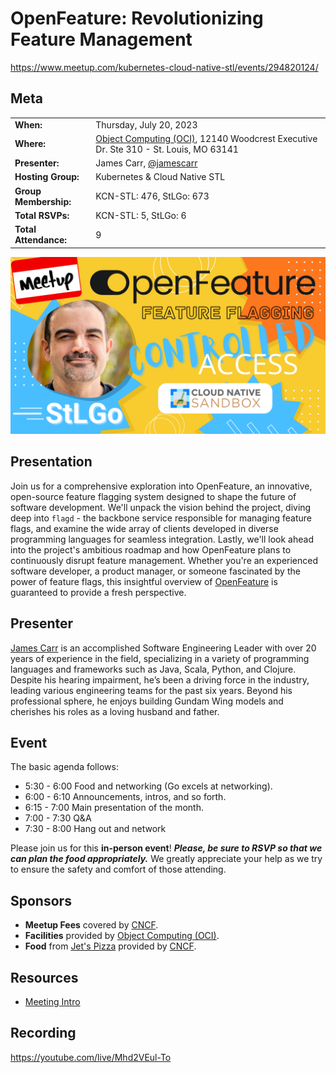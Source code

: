 # OpenFeature: Revolutionizing Feature Management
https://www.meetup.com/kubernetes-cloud-native-stl/events/294820124/

## Meta 
| | |
| --- | --- |
| **When:** | Thursday, July 20, 2023 |
| **Where:** | [Object Computing (OCI)](https://objectcomputing.com/), 12140 Woodcrest Executive Dr. Ste 310 - St. Louis, MO 63141 |
| **Presenter:** | James Carr, [@jamescarr](https://twitter.com/jamescarr) |
| **Hosting Group:** | Kubernetes &amp; Cloud Native STL |
| **Group Membership:** | KCN-STL: 476, StLGo: 673 |
| **Total RSVPs:** | KCN-STL: 5, StLGo: 6 |
| **Total Attendance:** | 9 |

![](images/openfeature-revolutionizing-feature-management.png)

## Presentation
Join us for a comprehensive exploration into OpenFeature, an innovative, open-source feature flagging system designed to shape the future of software development. We'll unpack the vision behind the project, diving deep into `flagd` - the backbone service responsible for managing feature flags, and examine the wide array of clients developed in diverse programming languages for seamless integration. Lastly, we'll look ahead into the project's ambitious roadmap and how OpenFeature plans to continuously disrupt feature management. Whether you're an experienced software developer, a product manager, or someone fascinated by the power of feature flags, this insightful overview of [OpenFeature](https://OpenFeature.dev) is guaranteed to provide a fresh perspective.

## Presenter
[James Carr](https://james-carr.org/) is an accomplished Software Engineering Leader with over 20 years of experience in the field, specializing in a variety of programming languages and frameworks such as Java, Scala, Python, and Clojure. Despite his hearing impairment, he’s been a driving force in the industry, leading various engineering teams for the past six years. Beyond his professional sphere, he enjoys building Gundam Wing models and cherishes his roles as a loving husband and father.

## Event
The basic agenda follows:
* 5:30 - 6:00 Food and networking (Go excels at networking).
* 6:00 - 6:10 Announcements, intros, and so forth.
* 6:15 - 7:00 Main presentation of the month.
* 7:00 - 7:30 Q&A
* 7:30 - 8:00 Hang out and network

Please join us for this **in-person event**! **_Please, be sure to RSVP so that we can plan the food appropriately._** We greatly appreciate your help as we try to ensure the safety and comfort of those attending.

## Sponsors
* **Meetup Fees** covered by [CNCF](https://www.cncf.io/).
* **Facilities** provided by [Object Computing (OCI)](https://objectcomputing.com/).
* **Food** from [Jet's Pizza](https://www.jetspizza.com/) provided by [CNCF](https://WWW.cncf.io/).

## Resources
* [Meeting Intro](Meeting-Intro.pdf)

## Recording
https://youtube.com/live/Mhd2VEul-To
